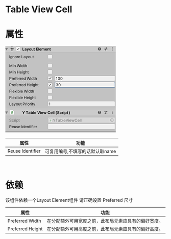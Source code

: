 # Table View Cell

# 属性
![Table View](images/tableviewcell.png)

|属性|功能|
|---|---|
|Reuse Identifier|可复用编号,不填写的话默认取name|

<br />

# 依赖
该组件依赖一个Layout Element组件 请正确设置 Preferred 尺寸

|属性|功能|
|---|---|
|Preferred Width |	在分配额外可用宽度之前，此布局元素应具有的偏好宽度。|
|Preferred Height|	在分配额外可用高度之前，此布局元素应具有的偏好高度。|